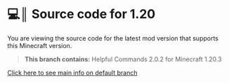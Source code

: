 # 💻║ Source code for 1.20
You are viewing the source code for the latest mod version that supports this Minecraft version.

> **This branch contains:** Helpful Commands 2.0.2 for Minecraft 1.20.3

[Click here to see main info on default branch](https://github.com/ThatsNotM3/HelpfulCommands)
